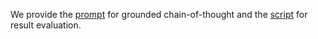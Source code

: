 We provide the [prompt](./prompt.py) for grounded chain-of-thought and the [script](./evaluate_predictions.py) for result evaluation.